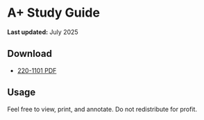# A+ Study Guide

**Last updated:** July 2025

## Download

- [220-1101 PDF](./A+_220-1101_v1.0.pdf)

## Usage

Feel free to view, print, and annotate. Do not redistribute for profit.
